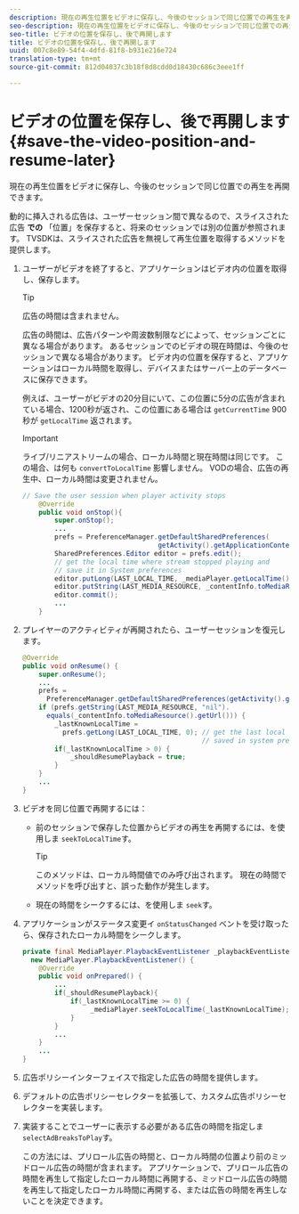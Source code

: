 ```yaml
---
description: 現在の再生位置をビデオに保存し、今後のセッションで同じ位置での再生を再開できます。
seo-description: 現在の再生位置をビデオに保存し、今後のセッションで同じ位置での再生を再開できます。
seo-title: ビデオの位置を保存し、後で再開します
title: ビデオの位置を保存し、後で再開します
uuid: 007c8e89-54f4-4dfd-81f8-b931e216e724
translation-type: tm+mt
source-git-commit: 812d04037c3b18f8d8cdd0d18430c686c3eee1ff

---
```



# ビデオの位置を保存し、後で再開します {#save-the-video-position-and-resume-later}

現在の再生位置をビデオに保存し、今後のセッションで同じ位置での再生を再開できます。

動的に挿入される広告は、ユーザーセッション間で異なるので、スライスされた広告 **での** 「位置」を保存すると、将来のセッションでは別の位置が参照されます。 TVSDKは、スライスされた広告を無視して再生位置を取得するメソッドを提供します。

1. ユーザーがビデオを終了すると、アプリケーションはビデオ内の位置を取得し、保存します。

   >[!TIP]
   >
   >広告の時間は含まれません。

   広告の時間は、広告パターンや周波数制限などによって、セッションごとに異なる場合があります。 あるセッションでのビデオの現在時間は、今後のセッションで異なる場合があります。 ビデオ内の位置を保存すると、アプリケーションはローカル時間を取得し、デバイスまたはサーバー上のデータベースに保存できます。

   例えば、ユーザーがビデオの20分目にいて、この位置に5分の広告が含まれている場合、1200秒が返され、この位置にある場合は `getCurrentTime` 900秒が `getLocalTime` 返されます。

   >[!IMPORTANT]
   >
   >ライブ/リニアストリームの場合、ローカル時間と現在時間は同じです。 この場合、は何も `convertToLocalTime` 影響しません。 VODの場合、広告の再生中、ローカル時間は変更されません。

   ```java
   // Save the user session when player activity stops 
       @Override 
       public void onStop(){ 
           super.onStop(); 
           ... 
           prefs = PreferenceManager.getDefaultSharedPreferences( 
                                     getActivity().getApplicationContext()); 
           SharedPreferences.Editor editor = prefs.edit(); 
           // get the local time where stream stopped playing and  
           // save it in System preferences 
           editor.putLong(LAST_LOCAL_TIME, _mediaPlayer.getLocalTime());  
           editor.putString(LAST_MEDIA_RESOURCE, _contentInfo.toMediaResource().getUrl()); 
           editor.commit(); 
           ... 
       }
   ```

1. プレイヤーのアクティビティが再開されたら、ユーザーセッションを復元します。

   ```java
   @Override 
   public void onResume() { 
       super.onResume(); 
       ... 
       prefs =  
         PreferenceManager.getDefaultSharedPreferences(getActivity().getApplicationContext()); 
       if (prefs.getString(LAST_MEDIA_RESOURCE, "nil"). 
         equals(_contentInfo.toMediaResource().getUrl())) { 
           _lastKnownLocalTime =  
             prefs.getLong(LAST_LOCAL_TIME, 0); // get the last local time  
                                                // saved in system preferences 
           if(_lastKnownLocalTime > 0) { 
               _shouldResumePlayback = true; 
           } 
       } 
       ... 
   } 
   ```

1. ビデオを同じ位置で再開するには：

   * 前のセッションで保存した位置からビデオの再生を再開するには、を使用しま `seekToLocalTime`す。

      >[!TIP]
      >
      >このメソッドは、ローカル時間値でのみ呼び出されます。 現在の時間でメソッドを呼び出すと、誤った動作が発生します。

   * 現在の時間をシークするには、を使用しま `seek`す。

1. アプリケーションがステータス変更イ `onStatusChanged` ベントを受け取ったら、保存されたローカル時間をシークします。

   ```java
   private final MediaPlayer.PlaybackEventListener _playbackEventListener =  
     new MediaPlayer.PlaybackEventListener() { 
       @Override 
       public void onPrepared() { 
           ... 
           if(_shouldResumePlayback){ 
               if(_lastKnownLocalTime >= 0) { 
                    _mediaPlayer.seekToLocalTime(_lastKnownLocalTime); 
               } 
           } 
           ... 
       } 
       ... 
   }
   ```

1. 広告ポリシーインターフェイスで指定した広告の時間を提供します。
1. デフォルトの広告ポリシーセレクターを拡張して、カスタム広告ポリシーセレクターを実装します。
1. 実装することでユーザーに表示する必要がある広告の時間を指定しま `selectAdBreaksToPlay`す。

   この方法には、プリロール広告の時間と、ローカル時間の位置より前のミッドロール広告の時間が含まれます。 アプリケーションで、プリロール広告の時間を再生して指定したローカル時間に再開する、ミッドロール広告の時間を再生して指定したローカル時間に再開する、または広告の時間を再生しないことを決定できます。
